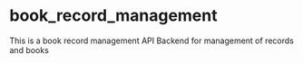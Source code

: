 # book_record_management
This is a book record management API Backend for management of records and books
